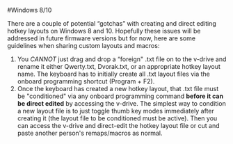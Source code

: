 #Windows 8/10

There are a couple of potential “gotchas” with creating and direct editing hotkey layouts on 
Windows 8 and 10. Hopefully these issues will be addressed in future firmware versions but
for now, here are some guidelines when sharing custom layouts and macros:

1. You *CANNOT* just drag and drop a “foreign" .txt file on to the v-drive and rename it either
Qwerty.txt, Dvorak.txt, or an appropriate hotkey layout name. The keyboard has to initially
create all .txt layout files via the onboard programming shortcut (Program + F2).
2. Once the keyboard has created a new hotkey layout, that .txt file must be "conditioned" via
any onboard programming command **before it can be direct edited** by accessing the v-drive. The
simplest way to condition a new layout file is to just toggle thumb key modes immediately
after creating it (the layout file to be conditioned must be active). Then you can access the
v-drive and direct-edit the hotkey layout file or cut and paste another person's remaps/macros
as normal.
